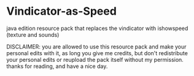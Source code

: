 # Vindicator-as-Speed
java edition resource pack that replaces the vindicator with ishowspeed (texture and sounds)

DISCLAIMER: you are allowed to use this resource pack and make your personal edits with it, as long you give me credits, but don't redistribute your personal edits or reupload the pack itself without my permission. thanks for reading, and have a nice day.
